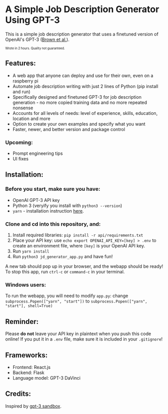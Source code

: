 # A Simple Job Description Generator Using GPT-3 

This is a simple job description generator that uses a finetuned version of OpenAI's GPT-3 ([Brown et al.](https://arxiv.org/abs/2005.14165)). 


<sub><sub>Wrote in 2 hours. Quality not guaranteed.</sub></sub>

## Features:
- A web app that anyone can deploy and use for their own, even on a raspberry pi
- Automate job description writing with just 2 lines of Python (pip install and run) 
- Specifically designed and finetuned GPT-3 for job description generation - no more copied training data and no more repeated nonsense
- Accounts for all levels of needs: level of experience, skills, education, location and more
- Option to create your own examples and specify what you want
- Faster, newer, and better version and package control

### Upcoming:
- Prompt engineering tips
- UI fixes

## Installation:
### Before you start, make sure you have:
* OpenAI GPT-3 API key
* Python 3 (veryify you install with `python3 --version`)
* `yarn` - installation instruction [here](https://classic.yarnpkg.com/en/docs/install).

### Clone and cd into this repository, and:
1. Install required libraries: `pip install -r api/requirements.txt`
2. Place your API key: use `echo export OPENAI_API_KEY=[key] > .env` to create an environment file, where `[key]` is your OpenAI API key. 
3. Run `yarn install`
4. Run `python3 jd_generator_app.py` and have fun!

A new tab should pop up in your browser, and the webapp should be ready! 
To stop this app, run `ctrl-c` or `command-c` in your terminal.

### Windows users:
To run the webapp, you will need to modify `app.py`: 
change `subprocess.Popen(["yarn", "start"])` to `subprocess.Popen(["yarn", "start"], shell=True)`

## Reminder:
Please **do not** leave your API key in plaintext when you push this code online!
If you put it in a `.env` file, make sure it is included in your `.gitignore`!

## Frameworks:
- Frontend: React.js
- Backend: Flask 
- Language model: GPT-3 DaVinci

## Credits:
Inspired by [gpt-3 sandbox](https://github.com/shreyashankar/gpt3-sandbox).
